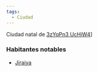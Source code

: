 ```yaml
---
tags:
  - Ciudad
---
```

Ciudad natal de [3zYqPn3 UcHiW4](../../Personajes/Grupo/3zYqPn3%20UcHiW4.md)]
### Habitantes notables
- [Jiraiya](../../Personajes/Jiraiya.md)